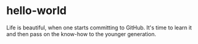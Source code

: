 # hello-world
Life is beautiful, when one starts committing to GitHub.
It's time to learn it and then pass on the know-how to the younger generation.

